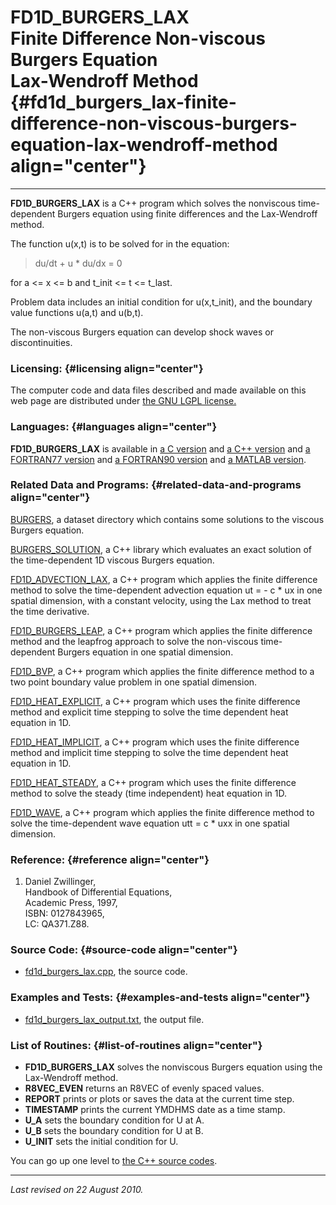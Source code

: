 FD1D\_BURGERS\_LAX\
Finite Difference Non-viscous Burgers Equation\
Lax-Wendroff Method {#fd1d_burgers_lax-finite-difference-non-viscous-burgers-equation-lax-wendroff-method align="center"}
===============================================

------------------------------------------------------------------------

**FD1D\_BURGERS\_LAX** is a C++ program which solves the nonviscous
time-dependent Burgers equation using finite differences and the
Lax-Wendroff method.

The function u(x,t) is to be solved for in the equation:

> du/dt + u \* du/dx = 0

for a &lt;= x &lt;= b and t\_init &lt;= t &lt;= t\_last.

Problem data includes an initial condition for u(x,t\_init), and the
boundary value functions u(a,t) and u(b,t).

The non-viscous Burgers equation can develop shock waves or
discontinuities.

### Licensing: {#licensing align="center"}

The computer code and data files described and made available on this
web page are distributed under [the GNU LGPL
license.](../../txt/gnu_lgpl.txt)

### Languages: {#languages align="center"}

**FD1D\_BURGERS\_LAX** is available in [a C
version](../../c_src/fd1d_burgers_lax/fd1d_burgers_lax.md) and [a C++
version](../../master/fd1d_burgers_lax/fd1d_burgers_lax.md) and [a
FORTRAN77 version](../../f77_src/fd1d_burgers_lax/fd1d_burgers_lax.md)
and [a FORTRAN90
version](../../f_src/fd1d_burgers_lax/fd1d_burgers_lax.md) and [a
MATLAB version](../../m_src/fd1d_burgers_lax/fd1d_burgers_lax.md).

### Related Data and Programs: {#related-data-and-programs align="center"}

[BURGERS](../../datasets/burgers/burgers.md), a dataset directory
which contains some solutions to the viscous Burgers equation.

[BURGERS\_SOLUTION](../../master/burgers_solution/burgers_solution.md),
a C++ library which evaluates an exact solution of the time-dependent 1D
viscous Burgers equation.

[FD1D\_ADVECTION\_LAX](../../master/fd1d_advection_lax/fd1d_advection_lax.md),
a C++ program which applies the finite difference method to solve the
time-dependent advection equation ut = - c \* ux in one spatial
dimension, with a constant velocity, using the Lax method to treat the
time derivative.

[FD1D\_BURGERS\_LEAP](../../master/fd1d_burgers_leap/fd1d_burgers_leap.md),
a C++ program which applies the finite difference method and the
leapfrog approach to solve the non-viscous time-dependent Burgers
equation in one spatial dimension.

[FD1D\_BVP](../../master/fd1d_bvp/fd1d_bvp.md), a C++ program which
applies the finite difference method to a two point boundary value
problem in one spatial dimension.

[FD1D\_HEAT\_EXPLICIT](../../master/fd1d_heat_explicit/fd1d_heat_explicit.md),
a C++ program which uses the finite difference method and explicit time
stepping to solve the time dependent heat equation in 1D.

[FD1D\_HEAT\_IMPLICIT](../../master/fd1d_heat_implicit/fd1d_heat_implicit.md),
a C++ program which uses the finite difference method and implicit time
stepping to solve the time dependent heat equation in 1D.

[FD1D\_HEAT\_STEADY](../../master/fd1d_heat_steady/fd1d_heat_steady.md),
a C++ program which uses the finite difference method to solve the
steady (time independent) heat equation in 1D.

[FD1D\_WAVE](../../master/fd1d_wave/fd1d_wave.md), a C++ program
which applies the finite difference method to solve the time-dependent
wave equation utt = c \* uxx in one spatial dimension.

### Reference: {#reference align="center"}

1.  Daniel Zwillinger,\
    Handbook of Differential Equations,\
    Academic Press, 1997,\
    ISBN: 0127843965,\
    LC: QA371.Z88.

### Source Code: {#source-code align="center"}

-   [fd1d\_burgers\_lax.cpp](fd1d_burgers_lax.cpp), the source code.

### Examples and Tests: {#examples-and-tests align="center"}

-   [fd1d\_burgers\_lax\_output.txt](fd1d_burgers_lax_output.txt), the
    output file.

### List of Routines: {#list-of-routines align="center"}

-   **FD1D\_BURGERS\_LAX** solves the nonviscous Burgers equation using
    the Lax-Wendroff method.
-   **R8VEC\_EVEN** returns an R8VEC of evenly spaced values.
-   **REPORT** prints or plots or saves the data at the current time
    step.
-   **TIMESTAMP** prints the current YMDHMS date as a time stamp.
-   **U\_A** sets the boundary condition for U at A.
-   **U\_B** sets the boundary condition for U at B.
-   **U\_INIT** sets the initial condition for U.

You can go up one level to [the C++ source codes](../cpp_src.md).

------------------------------------------------------------------------

*Last revised on 22 August 2010.*
